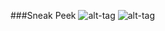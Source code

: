 ###Sneak Peek 
![alt-tag](https://farm8.staticflickr.com/7795/26584735564_e54972e20d_o.png)
![alt-tag](https://farm8.staticflickr.com/7211/27094994152_2fd971c7ea_o.png)
